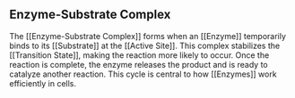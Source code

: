 ## Enzyme-Substrate Complex  
The [[Enzyme-Substrate Complex]] forms when an [[Enzyme]] temporarily binds to its [[Substrate]] at the [[Active Site]]. This complex stabilizes the [[Transition State]], making the reaction more likely to occur. Once the reaction is complete, the enzyme releases the product and is ready to catalyze another reaction. This cycle is central to how [[Enzymes]] work efficiently in cells.